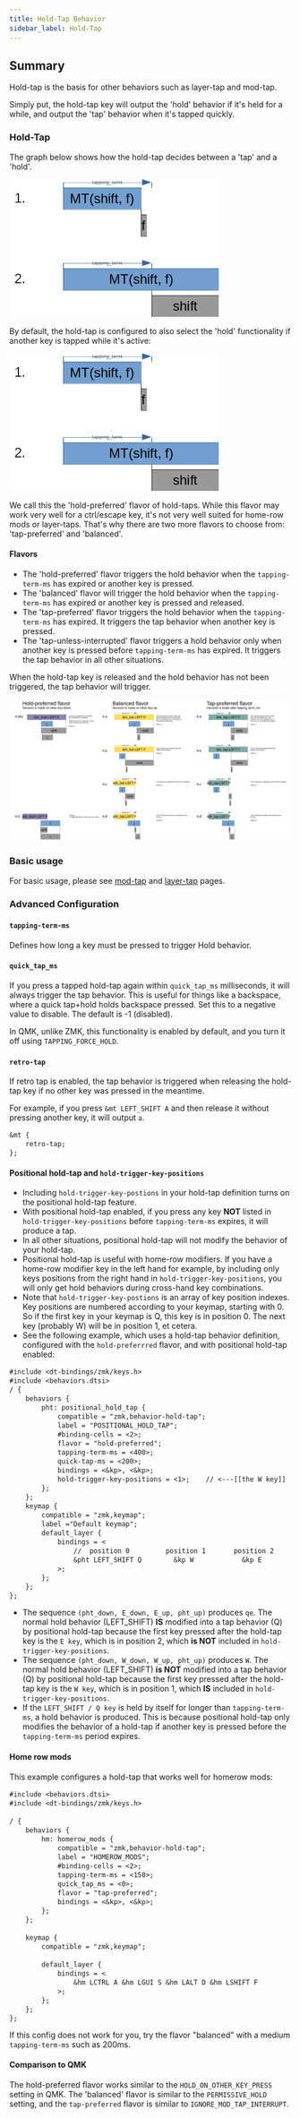 ```yaml
---
title: Hold-Tap Behavior
sidebar_label: Hold-Tap
---
```


## Summary

Hold-tap is the basis for other behaviors such as layer-tap and mod-tap.

Simply put, the hold-tap key will output the 'hold' behavior if it's held for a while, and output the 'tap' behavior when it's tapped quickly.

### Hold-Tap

The graph below shows how the hold-tap decides between a 'tap' and a 'hold'.

![Simple behavior](../assets/hold-tap/case1_2.png)

By default, the hold-tap is configured to also select the 'hold' functionality if another key is tapped while it's active:

![Hold preferred behavior](../assets/hold-tap/case1_2.png)

We call this the 'hold-preferred' flavor of hold-taps. While this flavor may work very well for a ctrl/escape key, it's not very well suited for home-row mods or layer-taps. That's why there are two more flavors to choose from: 'tap-preferred' and 'balanced'.

#### Flavors

- The 'hold-preferred' flavor triggers the hold behavior when the `tapping-term-ms` has expired or another key is pressed.
- The 'balanced' flavor will trigger the hold behavior when the `tapping-term-ms` has expired or another key is pressed and released.
- The 'tap-preferred' flavor triggers the hold behavior when the `tapping-term-ms` has expired. It triggers the tap behavior when another key is pressed.
- The 'tap-unless-interrupted' flavor triggers a hold behavior only when another key is pressed before `tapping-term-ms` has expired. It triggers the tap behavior in all other situations.

When the hold-tap key is released and the hold behavior has not been triggered, the tap behavior will trigger.

![Hold-tap comparison](../assets/hold-tap/comparison.png)

### Basic usage

For basic usage, please see [mod-tap](mod-tap.md) and [layer-tap](layers.md) pages.

### Advanced Configuration

#### `tapping-term-ms`

Defines how long a key must be pressed to trigger Hold behavior.

#### `quick_tap_ms`

If you press a tapped hold-tap again within `quick_tap_ms` milliseconds, it will always trigger the tap behavior. This is useful for things like a backspace, where a quick tap+hold holds backspace pressed. Set this to a negative value to disable. The default is -1 (disabled).

In QMK, unlike ZMK, this functionality is enabled by default, and you turn it off using `TAPPING_FORCE_HOLD`.

#### `retro-tap`

If retro tap is enabled, the tap behavior is triggered when releasing the hold-tap key if no other key was pressed in the meantime.

For example, if you press `&mt LEFT_SHIFT A` and then release it without pressing another key, it will output `a`.

```
&mt {
	retro-tap;
};
```

#### Positional hold-tap and `hold-trigger-key-positions`

- Including `hold-trigger-key-postions` in your hold-tap definition turns on the positional hold-tap feature.
- With positional hold-tap enabled, if you press any key **NOT** listed in `hold-trigger-key-positions` before `tapping-term-ms` expires, it will produce a tap.
- In all other situations, positional hold-tap will not modify the behavior of your hold-tap.
- Positional hold-tap is useful with home-row modifiers. If you have a home-row modifier key in the left hand for example, by including only keys positions from the right hand in `hold-trigger-key-positions`, you will only get hold behaviors during cross-hand key combinations.
- Note that `hold-trigger-key-postions` is an array of key position indexes. Key positions are numbered according to your keymap, starting with 0. So if the first key in your keymap is Q, this key is in position 0. The next key (probably W) will be in position 1, et cetera.
- See the following example, which uses a hold-tap behavior definition, configured with the `hold-preferrred` flavor, and with positional hold-tap enabled:

```
#include <dt-bindings/zmk/keys.h>
#include <behaviors.dtsi>
/ {
	behaviors {
		pht: positional_hold_tap {
			compatible = "zmk,behavior-hold-tap";
			label = "POSITIONAL_HOLD_TAP";
			#binding-cells = <2>;
			flavor = "hold-preferred";
			tapping-term-ms = <400>;
			quick-tap-ms = <200>;
			bindings = <&kp>, <&kp>;
			hold-trigger-key-positions = <1>;    // <---[[the W key]]
		};
	};
	keymap {
		compatible = "zmk,keymap";
		label ="Default keymap";
		default_layer {
			bindings = <
				//  position 0         position 1       position 2
				&pht LEFT_SHIFT Q        &kp W            &kp E
			>;
		};
	};
};
```

- The sequence `(pht_down, E_down, E_up, pht_up)` produces `qe`. The normal hold behavior (LEFT_SHIFT) **IS** modified into a tap behavior (Q) by positional hold-tap because the first key pressed after the hold-tap key is the `E key`, which is in position 2, which **is NOT** included in `hold-trigger-key-positions`.
- The sequence `(pht_down, W_down, W_up, pht_up)` produces `W`. The normal hold behavior (LEFT_SHIFT) **is NOT** modified into a tap behavior (Q) by positional hold-tap because the first key pressed after the hold-tap key is the `W key`, which is in position 1, which **IS** included in `hold-trigger-key-positions`.
- If the `LEFT_SHIFT / Q key` is held by itself for longer than `tapping-term-ms`, a hold behavior is produced. This is because positional hold-tap only modifies the behavior of a hold-tap if another key is pressed before the `tapping-term-ms` period expires.

#### Home row mods

This example configures a hold-tap that works well for homerow mods:

```
#include <behaviors.dtsi>
#include <dt-bindings/zmk/keys.h>

/ {
	behaviors {
		hm: homerow_mods {
			compatible = "zmk,behavior-hold-tap";
			label = "HOMEROW_MODS";
			#binding-cells = <2>;
			tapping-term-ms = <150>;
			quick_tap_ms = <0>;
			flavor = "tap-preferred";
			bindings = <&kp>, <&kp>;
		};
	};

	keymap {
		compatible = "zmk,keymap";

		default_layer {
			bindings = <
	            &hm LCTRL A &hm LGUI S &hm LALT D &hm LSHIFT F
			>;
		};
	};
};

```

If this config does not work for you, try the flavor "balanced" with a medium `tapping-term-ms` such as 200ms.

#### Comparison to QMK

The hold-preferred flavor works similar to the `HOLD_ON_OTHER_KEY_PRESS` setting in QMK. The 'balanced' flavor is similar to the `PERMISSIVE_HOLD` setting, and the `tap-preferred` flavor is similar to `IGNORE_MOD_TAP_INTERRUPT`.
